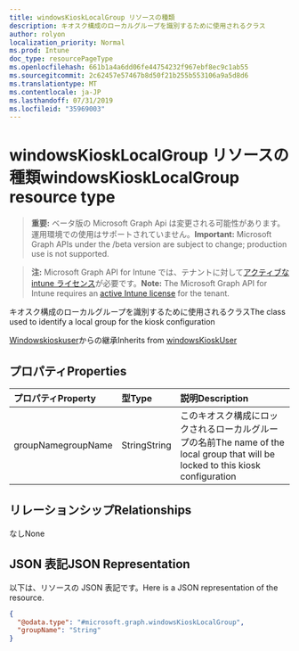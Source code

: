```yaml
---
title: windowsKioskLocalGroup リソースの種類
description: キオスク構成のローカルグループを識別するために使用されるクラス
author: rolyon
localization_priority: Normal
ms.prod: Intune
doc_type: resourcePageType
ms.openlocfilehash: 661b1a4a6dd06fe44754232f967ebf8ec9c1ab55
ms.sourcegitcommit: 2c62457e57467b8d50f21b255b553106a9a5d8d6
ms.translationtype: MT
ms.contentlocale: ja-JP
ms.lasthandoff: 07/31/2019
ms.locfileid: "35969003"
---
```

# <a name="windowskiosklocalgroup-resource-type"></a><span data-ttu-id="caaea-103">windowsKioskLocalGroup リソースの種類</span><span class="sxs-lookup"><span data-stu-id="caaea-103">windowsKioskLocalGroup resource type</span></span>

> <span data-ttu-id="caaea-104">**重要:** ベータ版の Microsoft Graph Api は変更される可能性があります。運用環境での使用はサポートされていません。</span><span class="sxs-lookup"><span data-stu-id="caaea-104">**Important:** Microsoft Graph APIs under the /beta version are subject to change; production use is not supported.</span></span>

> <span data-ttu-id="caaea-105">**注:** Microsoft Graph API for Intune では、テナントに対して[アクティブな intune ライセンス](https://go.microsoft.com/fwlink/?linkid=839381)が必要です。</span><span class="sxs-lookup"><span data-stu-id="caaea-105">**Note:** The Microsoft Graph API for Intune requires an [active Intune license](https://go.microsoft.com/fwlink/?linkid=839381) for the tenant.</span></span>

<span data-ttu-id="caaea-106">キオスク構成のローカルグループを識別するために使用されるクラス</span><span class="sxs-lookup"><span data-stu-id="caaea-106">The class used to identify a local group for the kiosk configuration</span></span>


<span data-ttu-id="caaea-107">[Windowskioskuser](../resources/intune-deviceconfig-windowskioskuser.md)からの継承</span><span class="sxs-lookup"><span data-stu-id="caaea-107">Inherits from [windowsKioskUser](../resources/intune-deviceconfig-windowskioskuser.md)</span></span>

## <a name="properties"></a><span data-ttu-id="caaea-108">プロパティ</span><span class="sxs-lookup"><span data-stu-id="caaea-108">Properties</span></span>
|<span data-ttu-id="caaea-109">プロパティ</span><span class="sxs-lookup"><span data-stu-id="caaea-109">Property</span></span>|<span data-ttu-id="caaea-110">型</span><span class="sxs-lookup"><span data-stu-id="caaea-110">Type</span></span>|<span data-ttu-id="caaea-111">説明</span><span class="sxs-lookup"><span data-stu-id="caaea-111">Description</span></span>|
|:---|:---|:---|
|<span data-ttu-id="caaea-112">groupName</span><span class="sxs-lookup"><span data-stu-id="caaea-112">groupName</span></span>|<span data-ttu-id="caaea-113">String</span><span class="sxs-lookup"><span data-stu-id="caaea-113">String</span></span>|<span data-ttu-id="caaea-114">このキオスク構成にロックされるローカルグループの名前</span><span class="sxs-lookup"><span data-stu-id="caaea-114">The name of the local group that will be locked to this kiosk configuration</span></span>|

## <a name="relationships"></a><span data-ttu-id="caaea-115">リレーションシップ</span><span class="sxs-lookup"><span data-stu-id="caaea-115">Relationships</span></span>
<span data-ttu-id="caaea-116">なし</span><span class="sxs-lookup"><span data-stu-id="caaea-116">None</span></span>

## <a name="json-representation"></a><span data-ttu-id="caaea-117">JSON 表記</span><span class="sxs-lookup"><span data-stu-id="caaea-117">JSON Representation</span></span>
<span data-ttu-id="caaea-118">以下は、リソースの JSON 表記です。</span><span class="sxs-lookup"><span data-stu-id="caaea-118">Here is a JSON representation of the resource.</span></span>
<!-- {
  "blockType": "resource",
  "@odata.type": "microsoft.graph.windowsKioskLocalGroup"
}
-->
``` json
{
  "@odata.type": "#microsoft.graph.windowsKioskLocalGroup",
  "groupName": "String"
}
```





